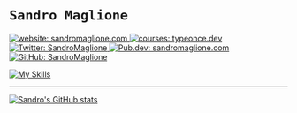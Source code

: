 # `Sandro Maglione`

<p>
       <a href="https://www.sandromaglione.com/">
    <img alt="website: sandromaglione.com" src="https://img.shields.io/badge/website-sandromaglione.com-blue" target="_blank" />
  </a>
              <a href="https://typeonce.dev/">
    <img alt="courses: typeonce.dev" src="https://img.shields.io/badge/website-typeonce.dev-blue" target="_blank" />
  </a>
    <a href="https://twitter.com/SandroMaglione">
    <img alt="Twitter: SandroMaglione" src="https://img.shields.io/twitter/follow/SandroMaglione.svg?style=social" target="_blank" />
  </a>
   <a href="https://pub.dev/publishers/sandromaglione.com/packages">
    <img alt="Pub.dev: sandromaglione.com" src="https://img.shields.io/badge/dart-pub.dev-blue?logo=dart" target="_blank" />
  </a>
    <a href="https://github.com/SandroMaglione">
    <img alt="GitHub: SandroMaglione" src="https://img.shields.io/github/followers/SandroMaglione?label=Follow&style=social" target="_blank" />
  </a>
</p>

[![My Skills](https://skillicons.dev/icons?i=ts,js,react,tailwind,nodejs,pnpm,postgres,dart,flutter,godot)](https://www.sandromaglione.com)

***

[![Sandro's GitHub stats](https://github-readme-stats.vercel.app/api?username=sandromaglione&theme=nightowl)](https://www.sandromaglione.com)
